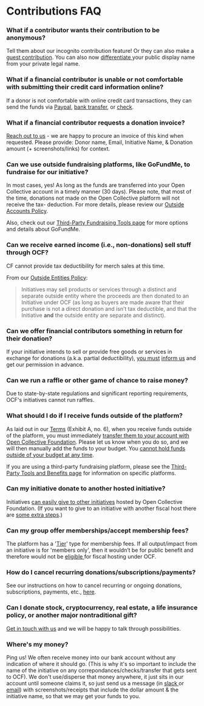 # Contributions FAQ

### **What if a contributor wants their contribution to be anonymous?**

Tell them about our incognito contribution feature! Or they can also make a [guest contribution](https://docs.opencollective.com/help/financial-contributors/guest-contributions). You can also now [differentiate ](https://opencollective.com/opencollective/updates/new-legal-and-display-name-settings)your public display name from your private legal name.&#x20;

### **What if a financial contributor is unable or not comfortable with submitting their credit card information online?**

If a donor is not comfortable with online credit card transactions, they can send the funds via [Paypal](https://docs.opencollective.foundation/how-it-works/financial-contributions#credit-card-paypal-or-bank-transfer-contributions), [bank transfer](https://docs.opencollective.foundation/how-it-works/financial-contributions), or [check](https://docs.opencollective.foundation/how-it-works/financial-contributions#check-contributions).

### **What if a financial contributor requests a donation invoice?**

[Reach out to us](mailto:contact@opencollective.foundation) - we are happy to procure an invoice of this kind when requested. Please provide: Donor name, Email, Initiative Name, & Donation amount (+ screenshots/links) for context.

### **Can we use outside fundraising platforms, like GoFundMe, to fundraise for our initiative?**

In most cases, yes! As long as the funds are transferred into your Open Collective account in a timely manner (30 days). Please note, that most of the time, donations not made on the Open Collective platform will not receive the tax- deduction. For more details, please review our [Outside Accounts Policy](https://docs.opencollective.foundation/how-it-works/processes-and-limitations/outside-accounts-policy).&#x20;

Also, check out our [Third-Party Fundraising Tools page](https://docs.opencollective.foundation/how-it-works/third-party-fundraising-tools-and-benefits) for more options and details about GoFundMe.

### **Can we receive earned income (i.e., non-donations) sell stuff through OCF?**

CF cannot provide tax deductibility for merch sales at this time.

From our [Outside Entities Policy](../how-it-works/policies/outside-entities-policy.md#examples-of-generally-permitted-use-of-outside-entities):

> Initiatives may sell products or services through a distinct and separate outside entity where the proceeds are then donated to an Initiative under OCF (as long as buyers are made aware that their purchase is not a direct donation and isn’t tax deductible, and that the Initiative **and** the outside entity are separate and distinct).

### **Can we offer financial contributors something in return for their donation?**

If your initiative intends to sell or provide free goods or services in exchange for donations (a.k.a. partial deductibility), [you must](https://docs.opencollective.foundation/how-it-works/processes-and-limitations) [inform us](mailto:contact@opencollective.foundation) and get our permission in advance.

### Can we run a raffle or other game of chance to raise money?

Due to state-by-state regulations and significant reporting requirements, OCF's initiatives cannot run raffles.

### **What should I do if I receive funds outside of the platform?**

As laid out in our [Terms](https://docs.google.com/document/u/2/d/e/2PACX-1vQ\_fs7IOojAHaMBKYtaJetlTXJZLnJ7flIWkwxUSQtTkWUMtwFYC2ssb-ooBnT-Ldl6wbVhNQiCkSms/pub) (Exhibit A, no. 6), when you receive funds outside of the platform, you must immediately [transfer them to your account with Open Collective Foundation](https://docs.opencollective.foundation/about/official-info). Please let us know when you do so, and we will then manually add the funds to your budget. You [cannot hold funds outside of your budget at any time](https://docs.opencollective.foundation/how-it-works/processes-and-limitations).

If you are using a third-party fundraising platform, please see the [Third-Party Tools and Benefits page](https://docs.opencollective.foundation/how-it-works/third-party-fundraising-tools-and-benefits) for information on specific platforms.

### **Can my initiative donate to another hosted initiative?**

Initiatives [can easily give to other initiatives](https://docs.opencollective.com/help/financial-contributors/collective-to-collective) hosted by Open Collective Foundation. (If you want to give to an initiative with another fiscal host there are [some extra steps](https://docs.opencollective.com/help/financial-contributors/collective-to-collective#across-different-fiscal-hosts).)

### Can my group offer memberships/accept membership fees?

The platform has a '[Tier](https://docs.opencollective.com/help/collectives/collective-settings/tiers-goals#tiers)' type for membership fees. If all output/impact from an initiative is for 'members only', then it wouldn’t be for public benefit and therefore would not be [eligible ](../getting-started/eligibility.md)for fiscal hosting under OCF.

### **How do I cancel recurring donations/subscriptions/payments?**

See our instructions on how to cancel recurring or ongoing donations, subscriptions, payments, etc., [here](https://docs.opencollective.com/help/financial-contributors/payments#cancel-a-recurring-contribution).

### Can I donate stock, cryptocurrency, real estate, a life insurance policy, or another major nontraditional gift?

[Get in touch with us](mailto:contact@opencollective.foundation) and we will be happy to talk through possibilities.

### Where's my money?&#x20;

Ping us! We often receive money into our bank account without any indication of where it should go. (This is why it's so important to include the name of the initiative on any correpondances/checks/transfer that gets sent to OCF). We don't use/disperse that money anywhere, it just sits in our account until someone claims it, so just send us a message (in [slack ](http://slack.opencollective.com)or [email](mailto:%20contact@opencollective.foundation)) with screenshots/receipts that include the dollar amount & the initiative name, so that we may get your funds to you.
